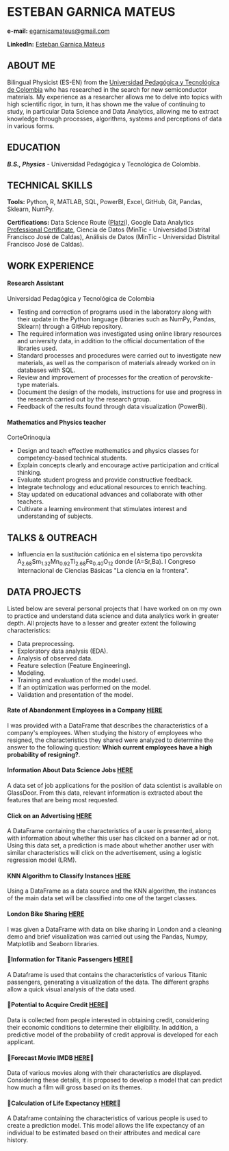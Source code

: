 # ESTEBAN GARNICA MATEUS 

**e-mail:** <egarnicamateus@gmail.com>

**LinkedIn:** [Esteban Garnica Mateus](https://www.linkedin.com/in/esteban-garnica-mateus/)

## ABOUT ME

Bilingual Physicist (ES-EN) from the [Universidad Pedagógica y Tecnológica de Colombia](https://www.uptc.edu.co/sitio) who has researched in the search for new semiconductor materials. My experience as a researcher allows me to delve into topics with high scientific rigor, in turn, it has shown me the value of continuing to study, in particular Data Science and Data Analytics, allowing me to extract knowledge through processes, algorithms, systems and perceptions of data in various forms.

## EDUCATION 

***B.S., Physics*** - Universidad Pedagógica y Tecnológica de Colombia.

## TECHNICAL SKILLS

**Tools:** Python, R, MATLAB, SQL, PowerBI, Excel, GitHub, Git, Pandas, Sklearn, NumPy.

**Certifications:** Data Science Route ([Platzi](https://platzi.com/)), Google Data Analytics [Professional Certificate](https://www.coursera.org/programs/catalogo-abierto-andap-skz2d/professional-certificates/google-data-analytics), Ciencia de Datos (MinTic - Universidad Distrital Francisco José de Caldas), Análisis de Datos (MinTic - Universidad Distrital Francisco José de Caldas).

## WORK EXPERIENCE

#### **Research Assistant**
Universidad Pedagógica y Tecnológica de Colombia

+ Testing and correction of programs used in the laboratory along with their update in the Python language (libraries such as NumPy, Pandas, Sklearn) through a GitHub repository.
+	The required information was investigated using online library resources and university data, in addition to the official documentation of the libraries used.
+	Standard processes and procedures were carried out to investigate new materials, as well as the comparison of materials already worked on in databases with SQL.
+	Review and improvement of processes for the creation of perovskite-type materials.
+	Document the design of the models, instructions for use and progress in the research carried out by the research group.
+	Feedback of the results found through data visualization (PowerBi).

#### **Mathematics and Physics teacher**
CorteOrinoquia
+	Design and teach effective mathematics and physics classes for competency-based technical students.
+	Explain concepts clearly and encourage active participation and critical thinking.
+	Evaluate student progress and provide constructive feedback.
+	Integrate technology and educational resources to enrich teaching.
+	Stay updated on educational advances and collaborate with other teachers.
+	Cultivate a learning environment that stimulates interest and understanding of subjects.

## TALKS & OUTREACH
+ Influencia en la sustitución catiónica en el sistema tipo perovskita A<sub>2.68</sub>Sm<sub>1.32</sub>Mn<sub>0.92</sub>Ti<sub>2.68</sub>Fe<sub>0.40</sub>O<sub>12</sub> donde (A=Sr,Ba). I Congreso Internacional de Ciencias Básicas "La ciencia en la frontera".

## DATA PROJECTS

Listed below are several personal projects that I have worked on on my own to practice and understand data science and data analytics work in greater depth. All projects have to a lesser and greater extent the following characteristics:

+ Data preprocessing.
+ Exploratory data analysis (EDA).
+ Analysis of observed data.
+ Feature selection (Feature Engineering).
+ Modeling.
+ Training and evaluation of the model used.
+ If an optimization was performed on the model.
+ Validation and presentation of the model.

#### Rate of Abandonment Employees in a Company [HERE](https://github.com/EstebanGarnicaMateus/EstebanGarnicaMateus.github.io/blob/main/Projects/Abandonment_Employees/Abandonment_employees.ipynb)

I was provided with a DataFrame that describes the characteristics of a company's employees. When studying the history of employees who resigned, the characteristics they shared were analyzed to determine the answer to the following question: __Which current employees have a high probability of resigning?__.

#### Information About Data Science Jobs [HERE](https://github.com/EstebanGarnicaMateus/EstebanGarnicaMateus.github.io/blob/main/Projects/Glassdoor_Data_Jobs/DS_glassdoor.ipynb)

A data set of job applications for the position of data scientist is available on GlassDoor. From this data, relevant information is extracted about the features that are being most requested.

#### Click on an Advertising [HERE](https://github.com/EstebanGarnicaMateus/EstebanGarnicaMateus.github.io/blob/main/Projects/Advertaising/ML_LR_microproject.ipynb)

A DataFrame containing the characteristics of a user is presented, along with information about whether this user has clicked on a banner ad or not. Using this data set, a prediction is made about whether another user with similar characteristics will click on the advertisement, using a logistic regression model (LRM).

#### KNN Algorithm to Classify Instances [HERE](https://github.com/EstebanGarnicaMateus/EstebanGarnicaMateus.github.io/blob/main/Projects/KNN/ML_KNN_microproject.ipynb)

Using a DataFrame as a data source and the KNN algorithm, the instances of the main data set will be classified into one of the target classes.

#### London Bike Sharing [HERE](https://github.com/EstebanGarnicaMateus/EstebanGarnicaMateus.github.io/blob/main/Projects/Bike_Sharing_London/Bike_sharing.ipynb)

I was given a DataFrame with data on bike sharing in London and a cleaning demo and brief visualization was carried out using the Pandas, Numpy, Matplotlib and Seaborn libraries.

#### 🚧Information for Titanic Passengers [HERE](https://github.com/EstebanGarnicaMateus/EstebanGarnicaMateus.github.io/blob/main/Projects/Titanic/Titanic.ipynb)🚧

A Dataframe is used that contains the characteristics of various Titanic passengers, generating a visualization of the data. The different graphs allow a quick visual analysis of the data used.

#### 🚧Potential to Acquire Credit [HERE](https://github.com/EstebanGarnicaMateus/EstebanGarnicaMateus.github.io/blob/main/Projects/Credit_Bank_Potential/Credit_bank.ipynb)🚧

Data is collected from people interested in obtaining credit, considering their economic conditions to determine their eligibility. In addition, a predictive model of the probability of credit approval is developed for each applicant.

#### 🚧Forecast Movie IMDB [HERE](https://github.com/EstebanGarnicaMateus/EstebanGarnicaMateus.github.io/blob/main/Projects/Forecast_IMDB/Forecast_ML.ipynb)🚧

Data of various movies along with their characteristics are displayed. Considering these details, it is proposed to develop a model that can predict how much a film will gross based on its themes.

#### 🚧Calculation of Life Expectancy [HERE](https://github.com/EstebanGarnicaMateus/EstebanGarnicaMateus.github.io/blob/main/Projects/Life_Expectancy/Life_expectancy.ipynb)🚧

A Dataframe containing the characteristics of various people is used to create a prediction model. This model allows the life expectancy of an individual to be estimated based on their attributes and medical care history.
